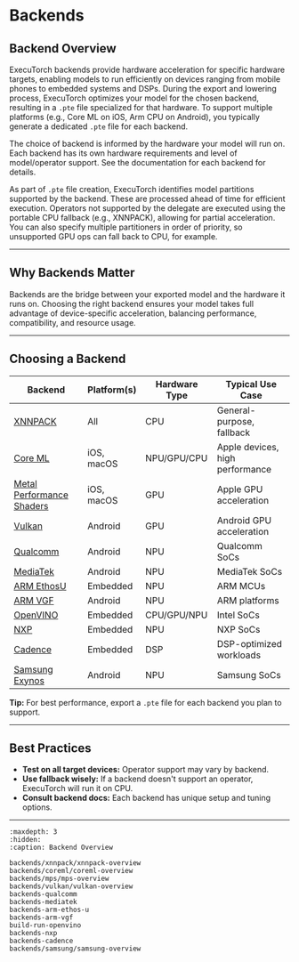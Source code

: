 # Backends

## Backend Overview

ExecuTorch backends provide hardware acceleration for specific hardware targets, enabling models to run efficiently on devices ranging from mobile phones to embedded systems and DSPs. During the export and lowering process, ExecuTorch optimizes your model for the chosen backend, resulting in a `.pte` file specialized for that hardware. To support multiple platforms (e.g., Core ML on iOS, Arm CPU on Android), you typically generate a dedicated `.pte` file for each backend.

The choice of backend is informed by the hardware your model will run on. Each backend has its own hardware requirements and level of model/operator support. See the documentation for each backend for details.

As part of `.pte` file creation, ExecuTorch identifies model partitions supported by the backend. These are processed ahead of time for efficient execution. Operators not supported by the delegate are executed using the portable CPU fallback (e.g., XNNPACK), allowing for partial acceleration. You can also specify multiple partitioners in order of priority, so unsupported GPU ops can fall back to CPU, for example.

---

## Why Backends Matter

Backends are the bridge between your exported model and the hardware it runs on. Choosing the right backend ensures your model takes full advantage of device-specific acceleration, balancing performance, compatibility, and resource usage.

---

## Choosing a Backend

| Backend                                                         | Platform(s)         | Hardware Type | Typical Use Case                |
|-----------------------------------------------------------------|---------------------|---------------|---------------------------------|
| [XNNPACK](backends/xnnpack/xnnpack-overview.md)                 | All                 | CPU           | General-purpose, fallback       |
| [Core ML](/backends/coreml/coreml-overview.md)                  | iOS, macOS          | NPU/GPU/CPU   | Apple devices, high performance |
| [Metal Performance Shaders](/backends/mps/mps-overview.md)      | iOS, macOS          | GPU           | Apple GPU acceleration          |
| [Vulkan ](/backends/vulkan/vulkan-overview.md)                  | Android             | GPU           | Android GPU acceleration        |
| [Qualcomm](backends-qualcomm)                                   | Android             | NPU           | Qualcomm SoCs                   |
| [MediaTek](backends-mediatek)                                   | Android             | NPU           | MediaTek SoCs                   |
| [ARM EthosU](backends-arm-ethos-u)                              | Embedded            | NPU           | ARM MCUs                        |
| [ARM VGF](backends-arm-vgf)                                     | Android             | NPU           | ARM platforms                   |
| [OpenVINO](build-run-openvino)                                  | Embedded            | CPU/GPU/NPU   | Intel SoCs                      |
| [NXP](backends-nxp)                                             | Embedded            | NPU           | NXP SoCs                        |
| [Cadence](backends-cadence)                                     | Embedded            | DSP           | DSP-optimized workloads         |
| [Samsung Exynos](/backends/samsung/samsung-overview.md)         | Android             | NPU           | Samsung SoCs                    |

**Tip:** For best performance, export a `.pte` file for each backend you plan to support.

---

## Best Practices

- **Test on all target devices:** Operator support may vary by backend.
- **Use fallback wisely:** If a backend doesn't support an operator, ExecuTorch will run it on CPU.
- **Consult backend docs:** Each backend has unique setup and tuning options.

---

```{toctree}
:maxdepth: 3
:hidden:
:caption: Backend Overview

backends/xnnpack/xnnpack-overview
backends/coreml/coreml-overview
backends/mps/mps-overview
backends/vulkan/vulkan-overview
backends-qualcomm
backends-mediatek
backends-arm-ethos-u
backends-arm-vgf
build-run-openvino
backends-nxp
backends-cadence
backends/samsung/samsung-overview
